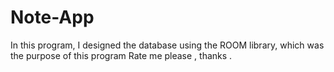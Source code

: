 # Note-App

In this program, I designed the database using the ROOM library, which was the purpose of this program
Rate me please , thanks . 
